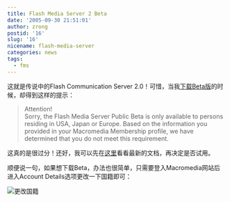 ```yaml
---
title: Flash Media Server 2 Beta
date: '2005-09-30 21:51:01'
author: zrong
postid: '16'
slug: '16'
nicename: flash-media-server
categories: news
tags:
  - fms
---
```


这就是传说中的Flash Communication Server
2.0！可惜，当我[下载Beta版](http://www.macromedia.com/cfusion/entitlement/index.cfm?e=flashmediaserver)的时候，却得到这样的提示：

> Attention!  
>  Sorry, the Flash Media Server Public Beta is only available to
> persons residing in USA, Japan or Europe. Based on the information you
> provided in your Macromedia Membership profile, we have determined
> that you do not meet this requirement.

这真的是很过分！还好，我可以先在[这里](http://livedocs.macromedia.com/fms/2/docs/)看看最新的文档，再决定是否试用。

顺便说一句，如果想下载Beta，办法也很简单，只需要登入Macromedia网站后进入Account
Details选项更改一下国籍即可：

![更改国籍](/uploads/2005/getfms.png)

